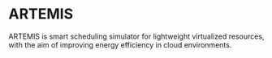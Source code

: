 # ARTEMIS 

ARTEMIS is smart scheduling simulator for lightweight virtualized resources, with the aim of improving energy efficiency in cloud environments.
